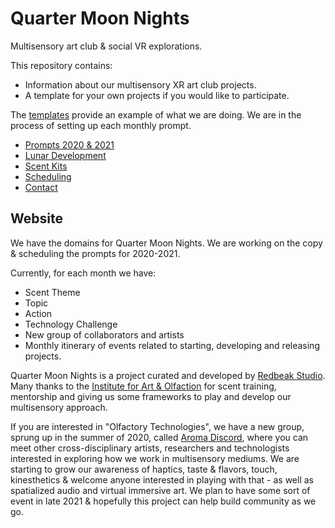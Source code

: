 # Quarter Moon Nights
Multisensory art club & social VR explorations.

This repository contains:
* Information about our multisensory XR art club projects.
* A template for your own projects if you would like to participate.

The [templates](data/2020/00-template-en-us) provide an example of what we are doing.
We are in the process of setting up each monthly prompt.

* [Prompts 2020 & 2021](data/2020/Prompts.md)
* [Lunar Development](data/2020/00-template-en-us/Lunar-Development.md)
* [Scent Kits](data/2020/00-template-en-us/Scent-Kits.md)
* [Scheduling](data/2020/00-template-en-us/Scheduling.md)
* [Contact](data/2020/Contact.md)

## Website
We have the domains for Quarter Moon Nights. We are working on the copy & scheduling the prompts for 2020-2021.

Currently, for each month we have:
* Scent Theme
* Topic
* Action
* Technology Challenge
* New group of collaborators and artists
* Monthly itinerary of events related to starting, developing and releasing projects.

Quarter Moon Nights is a project curated and developed by [Redbeak Studio](https://redbeakstudio.com).
Many thanks to the [Institute for Art & Olfaction](https://artandolfaction.com) for scent training, mentorship and giving us some frameworks to play and develop our multisensory approach.

If you are interested in "Olfactory Technologies", we have a new group, sprung up in the summer of 2020, called [Aroma Discord](https://redbeakstudio.com/posts/aroma-discord#intro), where you can meet other cross-disciplinary artists, researchers and technologists interested in exploring how we work in multisensory mediums. We are starting to grow our awareness of haptics, taste & flavors, touch, kinesthetics & welcome anyone interested in playing with that - as well as spatialized audio and virtual immersive art. We plan to have some sort of event in late 2021 & hopefully this project can help build community as we go.
